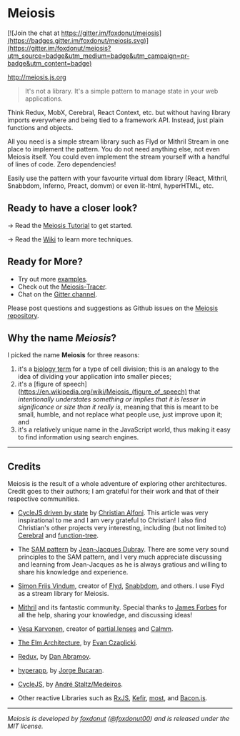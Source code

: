 # Meiosis

[![Join the chat at https://gitter.im/foxdonut/meiosis](https://badges.gitter.im/foxdonut/meiosis.svg)](https://gitter.im/foxdonut/meiosis?utm_source=badge&utm_medium=badge&utm_campaign=pr-badge&utm_content=badge)

http://meiosis.js.org

> It's not a library. It's a simple pattern to manage state in your web applications.

Think Redux, MobX, Cerebral, React Context, etc. but without having library imports everywhere and
being tied to a framework API. Instead, just plain functions and objects.

All you need is a simple stream library such as Flyd or Mithril Stream in one place to implement
the pattern. You do not need anything else, not even Meiosis itself. You could even implement the
stream yourself with a handful of lines of code. Zero dependencies!

Easily use the pattern with your favourite virtual dom library (React, Mithril, Snabbdom,
Inferno, Preact, domvm) or even lit-html, hyperHTML, etc.

## Ready to have a closer look?

→ Read the [Meiosis Tutorial](http://meiosis.js.org/tutorial/toc.html) to get started.

→ Read the [Wiki](http://meiosis.js.org/wiki/toc.html) to learn more techniques.

## Ready for More?

- Try out more [examples](http://meiosis.js.org/examples.html).
- Check out the [Meiosis-Tracer](https://github.com/foxdonut/meiosis-tracer).
- Chat on the [Gitter channel](https://gitter.im/foxdonut/meiosis).

Please post questions and suggestions as Github issues on the
[Meiosis repository](https://github.com/foxdonut/meiosis).

## Why the name _Meiosis_?

I picked the name **Meiosis** for three reasons:

1. it's a [biology term](http://en.wikipedia.org/wiki/Meiosis) for a type of cell division; this is
an analogy to the idea of dividing your application into smaller pieces;
2. it's a [figure of speech](https://en.wikipedia.org/wiki/Meiosis_(figure_of_speech) that
_intentionally understates something or implies that it is lesser in significance or size than it
really is_, meaning that this is meant to be small, humble, and not replace what people use,
just improve upon it; and
3. it's a relatively unique name in the JavaScript world, thus making it easy to find information
using search engines.

----

## Credits

Meiosis is the result of a whole adventure of exploring other architectures. Credit goes to their authors; I am grateful
for their work and that of their respective communities.

- [CycleJS driven by state](http://www.christianalfoni.com/articles/2016_04_06_CycleJS-driven-by-state)
by [Christian Alfoni](http://www.christianalfoni.com/). This article was very inspirational to me and
I am very grateful to Christian! I also find Christian's other projects very interesting, including
(but not limited to) [Cerebral](http://cerebraljs.com) and
[function-tree](https://github.com/cerebral/cerebral/tree/master/packages/function-tree#readme).

- The [SAM pattern](http://sam.js.org/) by
[Jean-Jacques Dubray](http://www.ebpml.org/about). There are some very sound principles to the SAM
pattern, and I very much appreciate discussing and learning from Jean-Jacques as he is always gratious
and willing to share his knowledge and experience.

- [Simon Friis Vindum](https://twitter.com/paldepind), creator of
[Flyd](https://github.com/paldepind/flyd),
[Snabbdom](https://github.com/snabbdom/snabbdom), and others. I use Flyd as a stream library for Meiosis.

- [Mithril](http://mithril.js.org) and its fantastic community. Special thanks to
[James Forbes](https://twitter.com/james_a_forbes) for all the help, sharing your knowledge, and
discussing ideas!

- [Vesa Karvonen](https://twitter.com/VesaKarvonen), creator of
[partial.lenses](https://github.com/calmm-js/partial.lenses) and
[Calmm](https://github.com/calmm-js/documentation).

- [The Elm Architecture](http://guide.elm-lang.org/architecture/index.html), by
[Evan Czaplicki](http://evan.czaplicki.us/home).

- [Redux](http://redux.js.org/), by
[Dan Abramov](https://github.com/gaearon).

- [hyperapp](https://github.com/hyperapp/hyperapp), by
[Jorge Bucaran](https://twitter.com/jbucaran).

- [CycleJS](http://cycle.js.org/), by
[André Staltz/Medeiros](http://staltz.com/).

- Other reactive Libraries such as
[RxJS](https://github.com/ReactiveX/rxjs),
[Kefir](https://rpominov.github.io/kefir/),
[most](https://github.com/cujojs/most), and
[Bacon.js](https://baconjs.github.io/).

----

_Meiosis is developed by [foxdonut](https://github.com/foxdonut)
([@foxdonut00](http://twitter.com/foxdonut00)) and is released under the MIT license._
